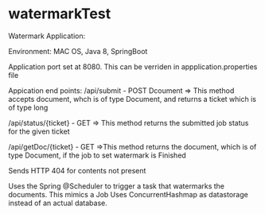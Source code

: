 # watermarkTest

Watermark Application:

Environment: MAC OS, Java 8, SpringBoot

Application port set at 8080. This can be verriden in appplication.properties file

Appication end points:
  /api/submit - POST Dcoument => This method accepts document, whch is of type Document, and returns a ticket which is of type long
  
  /api/status/{ticket} - GET  => This method returns the submitted job status for the given ticket
  
  /api/getDoc/{ticket} - GET  =>This method returns the document, which is of type Document, if the job to set watermark is Finished
  
  Sends HTTP 404 for contents not present
  
  Uses the Spring @Scheduler to trigger a task that watermarks the documents. This mimics a Job
  Uses ConcurrentHashmap as datastorage instead of an actual database.
  

